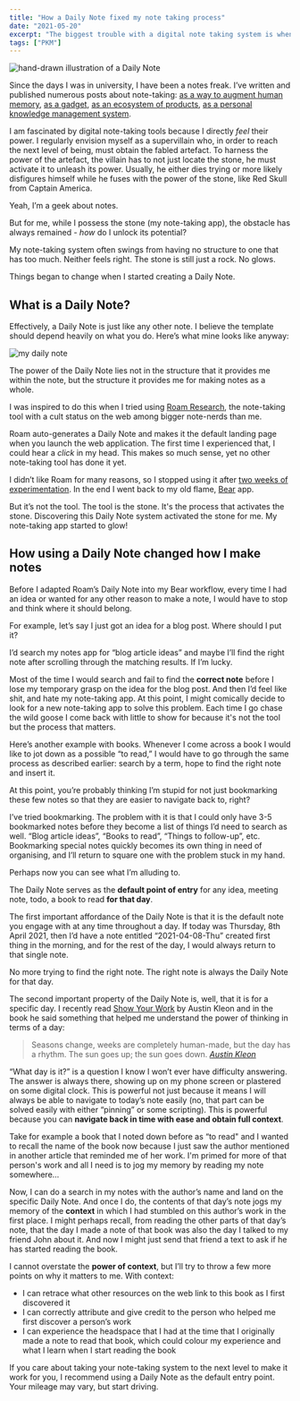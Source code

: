 ```yaml
---
title: "How a Daily Note fixed my note taking process"
date: "2021-05-20"
excerpt: "The biggest trouble with a digital note taking system is when you have to fumble and think where to put your idea down."
tags: ["PKM"]
---
```


![hand-drawn illustration of a Daily Note](/images/daily-note-nickang-blog-illustration.png)

Since the days I was in university, I have been a notes freak. I’ve written and published numerous posts about note-taking: [as a way to augment human memory](/2020-02-23-how-i-think-about-memory/), [as a gadget](/2018-11-02-bear-app-im-ready-for-you/), [as an ecosystem of products](/2018-01-30-wishing-diigo-product-by-evernote/), [as a personal knowledge management system](/2020-07-05-personal-knowledge-management-system/).

I am fascinated by digital note-taking tools because I directly *feel* their power. I regularly envision myself as a supervillain who, in order to reach the next level of being, must obtain the fabled artefact. To harness the power of the artefact, the villain has to not just locate the stone, he must activate it to unleash its power. Usually, he either dies trying or more likely disfigures himself while he fuses with the power of the stone, like Red Skull from Captain America.

Yeah, I’m a geek about notes.

But for me, while I possess the stone (my note-taking app), the obstacle has always remained - *how* do I unlock its potential?

My note-taking system often swings from having no structure to one that has too much. Neither feels right. The stone is still just a rock. No glows.

Things began to change when I started creating a Daily Note.

## What is a Daily Note?

Effectively, a Daily Note is just like any other note. I believe the template should depend heavily on what you do. Here’s what mine looks like anyway:

![my daily note](/images/nickang-daily-note.png)

The power of the Daily Note lies not in the structure that it provides me within the note, but the structure it provides me for making notes as a whole.

I was inspired to do this when I tried using [Roam Research](https://roamresearch.com/), the note-taking tool with a cult status on the web among bigger note-nerds than me.

Roam auto-generates a Daily Note and makes it the default landing page when you launch the web application. The first time I experienced that, I could hear a *click* in my head. This makes so much sense, yet no other note-taking tool has done it yet.

I didn’t like Roam for many reasons, so I stopped using it after [two weeks of experimentation](https://www.nickang.com/2021-02-21-obsidian-roam-why-i-am-staying-with-bear-as-my-pkm/). In the end I went back to my old flame, [Bear](https://bear.app/) app.

But it’s not the tool. The tool is the stone. It's the process that activates the stone. Discovering this Daily Note system activated the stone for me. My note-taking app started to glow!

## How using a Daily Note changed how I make notes

Before I adapted Roam’s Daily Note into my Bear workflow, every time I had an idea or wanted for any other reason to make a note, I would have to stop and think where it should belong.

For example, let’s say I just got an idea for a blog post. Where should I put it? 

I’d search my notes app for “blog article ideas” and maybe I’ll find the right note after scrolling through the matching results. If I’m lucky.

Most of the time I would search and fail to find the **correct note** before I lose my temporary grasp on the idea for the blog post. And then I’d feel like shit, and hate my note-taking app. At this point, I might comically decide to look for a new note-taking app to solve this problem. Each time I go chase the wild goose I come back with little to show for because it's not the tool but the process that matters. 

Here’s another example with books. Whenever I come across a book I would like to jot down as a possible “to read,” I would have to go through the same process as described earlier: search by a term, hope to find the right note and insert it.

At this point, you’re probably thinking I’m stupid for not just bookmarking these few notes so that they are easier to navigate back to, right?

I’ve tried bookmarking. The problem with it is that I could only have 3-5 bookmarked notes before they become a list of things I’d need to search as well. “Blog article ideas”, “Books to read”, “Things to follow-up”, etc. Bookmarking special notes quickly becomes its own thing in need of organising, and I’ll return to square one with the problem stuck in my hand.

Perhaps now you can see what I’m alluding to.

The Daily Note serves as the **default point of entry** for any idea, meeting note, todo, a book to read **for that day**. 

The first important affordance of the Daily Note is that it is the default note you engage with at any time throughout a day. If today was Thursday, 8th April 2021, then I’d have a note entitled “2021-04-08-Thu” created first thing in the morning, and for the rest of the day, I would always return to that single note. 

No more trying to find the right note. The right note is always the Daily Note for that day.

The second important property of the Daily Note is, well, that it is for a specific day. I recently read [Show Your Work](https://www.nickang.com/2021-03-28-notes-from-show-your-work-by-austin-kleon-part-1/) by Austin Kleon and in the book he said something that helped me understand the power of thinking in terms of a day:

> Seasons change, weeks are completely human-made, but the day has a rhythm. The sun goes up; the sun goes down.
> <cite>[Austin Kleon](https://austinkleon.com/)</cite>

“What day is it?” is a question I know I won’t ever have difficulty answering. The answer is always there, showing up on my phone screen or plastered on some digital clock. This is powerful not just because it means I will always be able to navigate to today’s note easily (no, that part can be solved easily with either “pinning” or some scripting). This is powerful because you can **navigate back in time with ease and obtain full context**.

Take for example a book that I noted down before as “to read" and I wanted to recall the name of the book now because I just saw the author mentioned in another article that reminded me of her work. I'm primed for more of that person's work and all I need is to jog my memory by reading my note somewhere…

Now, I can do a search in my notes with the author’s name and land on the specific Daily Note. And once I do, the contents of that day’s note jogs my memory of the **context** in which I had stumbled on this author’s work in the first place. I might perhaps recall, from reading the other parts of that day’s note, that the day I made a note of that book was also the day I talked to my friend John about it. And now I might just send that friend a text to ask if he has started reading the book. 

I cannot overstate the **power of context**, but I’ll try to throw a few more points on why it matters to me. With context:

- I can retrace what other resources on the web link to this book as I first discovered it
- I can correctly attribute and give credit to the person who helped me first discover a person’s work
- I can experience the headspace that I had at the time that I originally made a note to read that book, which could colour my experience and what I learn when I start reading the book

If you care about taking your note-taking system to the next level to make it work for you, I recommend using a Daily Note as the default entry point. Your mileage may vary, but start driving.